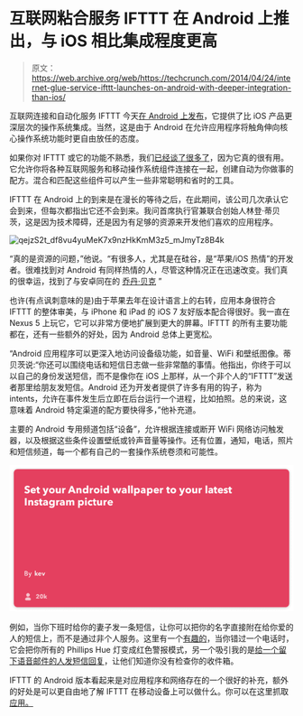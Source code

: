 # 互联网粘合服务 IFTTT 在 Android 上推出，与 iOS 相比集成程度更高 

> 原文：<https://web.archive.org/web/https://techcrunch.com/2014/04/24/internet-glue-service-ifttt-launches-on-android-with-deeper-integration-than-ios/>

互联网连接和自动化服务 IFTTT 今天[在 Android 上发布](https://web.archive.org/web/20221219205821/https://ifttt.com/mobile)，它提供了比 iOS 产品更深层次的操作系统集成。当然，这是由于 Android 在允许应用程序将触角伸向核心操作系统功能时更自由放任的态度。

如果你对 IFTTT 或它的功能不熟悉，我们[已经谈了很多了](https://web.archive.org/web/20221219205821/https://techcrunch.com/tag/ifttt/)，因为它真的很有用。它允许你将各种互联网服务和移动操作系统组件连接在一起，创建自动为你做事的配方。混合和匹配这些组件可以产生一些非常聪明和省时的工具。

IFTTT 在 Android 上的到来是在漫长的等待之后，在此期间，该公司几次承认它会到来，但每次都指出它还不会到来。我问首席执行官兼联合创始人林登·蒂贝茨，这是因为技术障碍，还是因为有足够的资源来开发他们喜欢的应用程序。

![qejzS2t_df8vu4yuMeK7x9nzHkKmM3z5_mJmyTz8B4k](img/e8a057c1f00e0d830a53c2027042a68b.png)

“真的是资源的问题，”他说。“有很多人，尤其是在硅谷，是“苹果/iOS 热情”的开发者。很难找到对 Android 有同样热情的人，尽管这种情况正在迅速改变。我们真的很幸运，找到了与安卓同在的 [乔丹·贝克](https://web.archive.org/web/20221219205821/https://twitter.com/jordansbeck) ”

也许(有点讽刺意味的是)由于苹果去年在设计语言上的右转，应用本身很符合 IFTTT 的整体审美，与 iPhone 和 iPad 的 iOS 7 友好版本配合得很好。我一直在 Nexus 5 上玩它，它可以非常方便地扩展到更大的屏幕。IFTTT 的所有主要功能都在，还有一些额外的好处，因为 Android 总体上更宽松。

“Android 应用程序可以更深入地访问设备级功能，如音量、WiFi 和壁纸图像。蒂贝茨说:“你还可以围绕电话和短信日志做一些非常酷的事情。他指出，你终于可以以自己的身份[](https://web.archive.org/web/20221219205821/https://ifttt.com/recipes/158448-text-my-wife-when-i-leave-work)发送短信，而不是像你在 iOS 上那样，从一个非个人的“IFTTT”发送者那里给朋友发短信。Android 还为开发者提供了许多有用的钩子，称为 intents，允许在事件发生后立即在后台运行一个进程，比如拍照。总的来说，这意味着 Android 特定渠道的配方要快得多，”他补充道。

主要的 Android 专用频道包括“设备”，允许根据连接或断开 WiFi 网络访问触发器，以及根据这些条件设置壁纸或铃声音量等操作。还有位置，通知，电话，照片和短信频道，每一个都有自己的一套操作系统卷须和可能性。

![IFTTT Recipe: Automatically set your latest Instagram as your wallpaper connects instagram to android-device](img/629afb18641d08f75659c534dba6e58b.png)

例如，当你下班时给你的妻子发一条短信，让你可以把你的名字直接附在给你爱的人的短信上，而不是通过非个人服务。这里有一个[有趣的](https://web.archive.org/web/20221219205821/https://ifttt.com/recipes/165119-red-alert-missed-call-from-vip)，当你错过一个电话时，它会把你所有的 Phillips Hue 灯变成红色警报模式，另一个吸引我的是[给一个留下语音邮件的人发短信回复](https://web.archive.org/web/20221219205821/https://ifttt.com/recipes/165130-sorry-i-don-t-do-voicemail-missed-calls-get-an-sms)，让他们知道你没有检查你的收件箱。

IFTTT 的 Android 版本看起来是对应用程序和网络存在的一个很好的补充，额外的好处是可以更自由地了解 IFTTT 在移动设备上可以做什么。你可以在这里抓取[应用。](https://web.archive.org/web/20221219205821/https://ifttt.com/mobile)